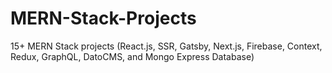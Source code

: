 # MERN-Stack-Projects
15+ MERN Stack projects (React.js, SSR, Gatsby, Next.js, Firebase, Context, Redux, GraphQL, DatoCMS, and Mongo Express Database)
